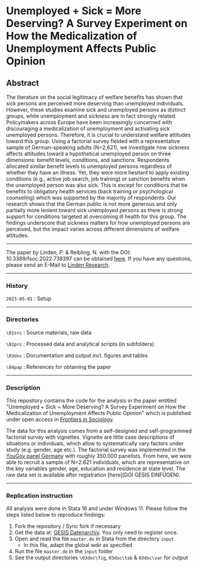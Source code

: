 # Unemployed + Sick = More Deserving? A Survey Experiment on How the Medicalization of Unemployment Affects Public Opinion

## Abstract

The literature on the social legitimacy of welfare benefits has shown that sick persons are perceived more deserving than unemployed individuals. However, these studies examine sick and unemployed persons as distinct groups, while unemployment and sickness are in fact strongly related. Policymakers across Europe have been increasingly concerned with discouraging a medicalization of unemployment and activating sick unemployed persons. Therefore, it is crucial to understand welfare attitudes toward this group. Using a factorial survey fielded with a representative sample of German-speaking adults (N=2,621), we investigate how sickness affects attitudes toward a hypothetical unemployed person on three dimensions: benefit levels, conditions, and sanctions. Respondents allocated similar benefit levels to unemployed persons regardless of whether they have an illness. Yet, they were more hesitant to apply existing conditions (e.g., active job search, job training) or sanction benefits when the unemployed person was also sick. This is except for conditions that tie benefits to obligatory health services (back training or psychological counseling) which was supported by the majority of respondents. Our research shows that the German public is not more generous and only partially more lenient toward sick unemployed persons as there is strong support for conditions targeted at overcoming ill health for this group. The findings underscore that sickness matters for how unemployed persons are perceived, but the impact varies across different dimensions of welfare attitudes.

----

The paper by Linden, P. & Reibling, N. with the DOI: 10.3389/fsoc.2022.738397 can be obtained [here](https://www.frontiersin.org/articles/10.3389/fsoc.2022.738397/full). If you have any questions, please send an E-Mail to [Linden Research](mailto:research@linden-online.com).

----

### History

`2023-05-01`
:  Setup

---

### Directories

`\01src`
:  Source materials, raw data

`\02prc`
:  Processed data and analytical scripts (in subfolders)

`\03doc`
:  Documentation and output incl. figures and tables

`\04pap`
:  References for obtaining the paper

---

### Description

This repository contains the code for the analysis in the paper entitled "Unemployed + Sick = More Deserving? A Survey Experiment on How the Medicalization of Unemployment Affects Public Opinion" which is published under open access in [Frontiers in Sociology](https://www.frontiersin.org/articles/10.3389/fsoc.2022.738397/full).

The data for this analysis comes from a self-designed and self-programmed factorial survey with vignettes. Vignette are little case descriptions of situations or individuals, which allow to systematically vary factors under study (e.g. gender, age etc.). The factorial survey was implemented in the [YouGov panel Germany](https://yougov.de/panel/) with roughly 350.000 panelists. From here, we were able to recruit a sample of N=2.621 individuals, which are representative on the key variables gender, age, education and residence at state level. The raw data set is available after registration [here](DOI GESIS EINFÜGEN).

---

### Replication instruction

All analysis were done in Stata 16 and under Windows 11. Please follow the steps listed below to reproduce findings:

1. Fork the repository / Sync fork if necessary
2. Get the data at: [GESIS Datenarchiv](https://search.gesis.org/research_data/SDN-10.7802-2465?doi=10.7802/2465). You only need to register once.
2. Open and read the file `master.do` in Stata from the directory `input`
    - In this file, adapt the global wdir as specified
3. Run the file `master.do` in the `input` folder
4. See the output directories `\03doc\fig`, `03doc\tab` & `03doc\var` for output
